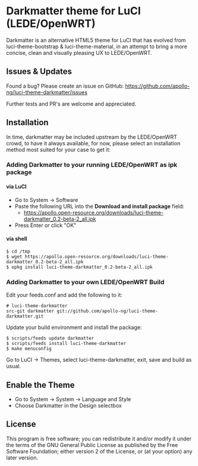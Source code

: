 Darkmatter theme for LuCI (LEDE/OpenWRT)
========================================

Darkmatter is an alternative HTML5 theme for LuCI that has evolved from
luci-theme-bootstrap & luci-theme-material, in an attempt to bring a more
concise, clean and visually pleasing UX to LEDE/OpenWRT.

Issues & Updates
----------------

Found a bug? Please create an issue on GitHub:
    https://github.com/apollo-ng/luci-theme-darkmatter/issues

Further tests and PR's are welcome and appreciated.

Installation
------------

In time, darkmatter may be included upstream by the LEDE/OpenWRT crowd,
to have it always available, for now, please select an installation method
most suited for your case to get it:

### Adding Darkmatter to your running LEDE/OpenWRT as ipk package

#### via LuCI

  * Go to System -> Software
  * Paste the following URL into the **Download and install package** field:
    - https://apollo.open-resource.org/downloads/luci-theme-darkmatter_0.2-beta-2_all.ipk
  * Press Enter or click "OK"

#### via shell

    $ cd /tmp
    $ wget https://apollo.open-resource.org/downloads/luci-theme-darkmatter_0.2-beta-2_all.ipk
    $ opkg install luci-theme-darkmatter_0.2-beta-2_all.ipk

### Adding Darkmatter to your own LEDE/OpenWRT Build

Edit your feeds.conf and add the following to it:

    # luci-theme-darkmatter
    src-git darkmatter git://github.com/apollo-ng/luci-theme-darkmatter.git

Update your build environment and install the package:

    $ scripts/feeds update darkmatter
    $ scripts/feeds install luci-theme-darkmatter
    $ make menuconfig

Go to LuCI -> Themes, select luci-theme-darkmatter, exit, save and build as usual.

Enable the Theme
----------------

  * Go to System -> System -> Language and Style
  * Choose Darkmatter in the Design selectbox

License
-------

This program is free software; you can redistribute it and/or
modify it under the terms of the GNU General Public License
as published by the Free Software Foundation; either version 2
of the License, or (at your option) any later version.
